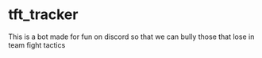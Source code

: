 # tft_tracker
This is a bot made for fun on discord so that we can bully those that lose in team fight tactics
